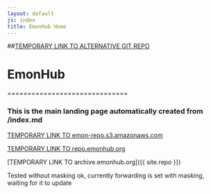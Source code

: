 ```yaml
---
layout: default
js: index
title: EmonHub Home
---
```


##[TEMPORARY LINK TO ALTERNATIVE GIT REPO](https://github.com/otherWIP/otherwip.github.io) 

# EmonHub
==============================

### This is the main landing page automatically created from /index.md








[TEMPORARY LINK TO emon-repo.s3.amazonaws.com](http://emon-repo.s3.amazonaws.com)

[TEMPORARY LINK TO repo.emonhub.org](repo.emonhub.org})

[TEMPORARY LINK TO archive.emonhub.org]({{ site.repo }})



Tested without masking ok, currently forwarding is set with masking, waiting for it to update


